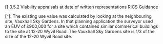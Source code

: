 [^1]: Oliver Wainwright, *Revealed: how developers exploit flawed planning system to minimise affordable housing*, The Guardian, 25 June 2015

[^1]: *See paragraph 4.3.1 of* RICS, Financial Viability in Planning, 1st Edition, (London, 2012)

[^2]: The Shell Investor Presentation is available from: http://www.ourcity.london/shell-centre-investors-presentation/

[] 3.5.2 Viability appraisals at date of written representations RICS Guidance

[^]: The existing use value was calculated by looking at the neighbouring site, Vauxhall Sky Gardens. In that planning application the surveyor used an EUV of £900,000 for a site which contained similar commerical buildings to the site at 12-20 Wyvil Road. The Vauxhall Sky Gardens site is 1/3 of the size of the 12-20 Wyvil Road site. 